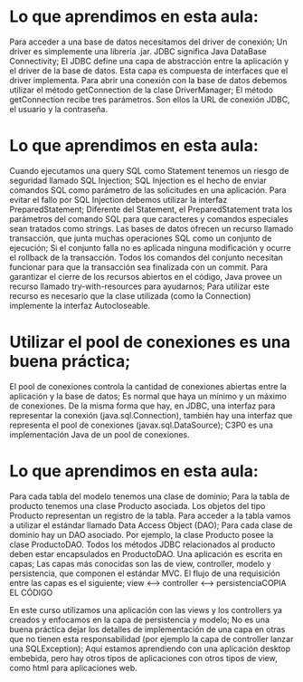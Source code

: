 # Lo que aprendimos en esta aula:

Para acceder a una base de datos necesitamos del driver de conexión;
Un driver es simplemente una librería .jar.
JDBC significa Java DataBase Connectivity;
El JDBC define una capa de abstracción entre la aplicación y el driver de la base de datos.
Esta capa es compuesta de interfaces que el driver implementa.
Para abrir una conexión con la base de datos debemos utilizar el método getConnection de la clase DriverManager;
El método getConnection recibe tres parámetros. Son ellos la URL de conexión JDBC, el usuario y la contraseña.

# Lo que aprendimos en esta aula:

Cuando ejecutamos una query SQL como Statement tenemos un riesgo de seguridad llamado SQL Injection;
SQL Injection es el hecho de enviar comandos SQL como parámetro de las solicitudes en una aplicación.
Para evitar el fallo por SQL Injection debemos utilizar la interfaz PreparedStatement;
Diferente del Statement, el PreparedStatement trata los parámetros del comando SQL para que caracteres y comandos especiales sean tratados como strings.
Las bases de datos ofrecen un recurso llamado transacción, que junta muchas operaciones SQL como un conjunto de ejecución;
Si el conjunto falla no es aplicada ninguna modificación y ocurre el rollback de la transacción.
Todos los comandos del conjunto necesitan funcionar para que la transacción sea finalizada con un commit.
Para garantizar el cierre de los recursos abiertos en el código, Java provee un recurso llamado try-with-resources para ayudarnos;
Para utilizar este recurso es necesario que la clase utilizada (como la Connection) implemente la interfaz Autocloseable.


# Utilizar el pool de conexiones es una buena práctica;
El pool de conexiones controla la cantidad de conexiones abiertas entre la aplicación y la base de datos;
Es normal que haya un mínimo y un máximo de conexiones.
De la misma forma que hay, en JDBC, una interfaz para representar la conexión (java.sql.Connection), también hay una interfaz que representa el pool de conexiones (javax.sql.DataSource);
C3P0 es una implementación Java de un pool de conexiones.

# Lo que aprendimos en esta aula:

Para cada tabla del modelo tenemos una clase de dominio;
Para la tabla de producto tenemos una clase Producto asociada.
Los objetos del tipo Producto representan un registro de la tabla.
Para acceder a la tabla vamos a utilizar el estándar llamado Data Access Object (DAO);
Para cada clase de dominio hay un DAO asociado. Por ejemplo, la clase Producto posee la clase ProductoDAO.
Todos los métodos JDBC relacionados al producto deben estar encapsulados en ProductoDAO.
Una aplicación es escrita en capas;
Las capas más conocidas son las de view, controller, modelo y persistencia, que componen el estándar MVC.
El flujo de una requisición entre las capas es el siguiente;
view <--> controller <--> persistenciaCOPIA EL CÓDIGO

En este curso utilizamos una aplicación con las views y los controllers ya creados y enfocamos en la capa de persistencia y modelo;
No es una buena práctica dejar los detalles de implementación de una capa en otras que no tienen esta responsabilidad (por ejemplo la capa de controller lanzar una SQLException);
Aquí estamos aprendiendo con una aplicación desktop embebida, pero hay otros tipos de aplicaciones con otros tipos de view, como html para aplicaciones web.